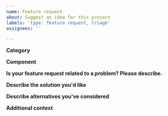 ```yaml
---
name: Feature request
about: Suggest an idea for this project
labels: 'type: feature request, triage'
assignees: ''

---
```


**Category**

<!-- Choose one of:
 - Plugins
 - Examples
 - Codelabs
-->

**Component**

<!-- The name of the component that you want to add or change (e.g. field-date, blockly-rtc).-->

**Is your feature request related to a problem? Please describe.**

<!-- A clear and concise description of what the problem is. Ex. I'm always frustrated when [...] -->

**Describe the solution you'd like**

<!-- A clear and concise description of what you want to happen. -->

**Describe alternatives you've considered**

<!-- A clear and concise description of any alternative solutions or features you've considered. -->

**Additional context**

<!-- Add any other context or screenshots about the feature request here. -->
